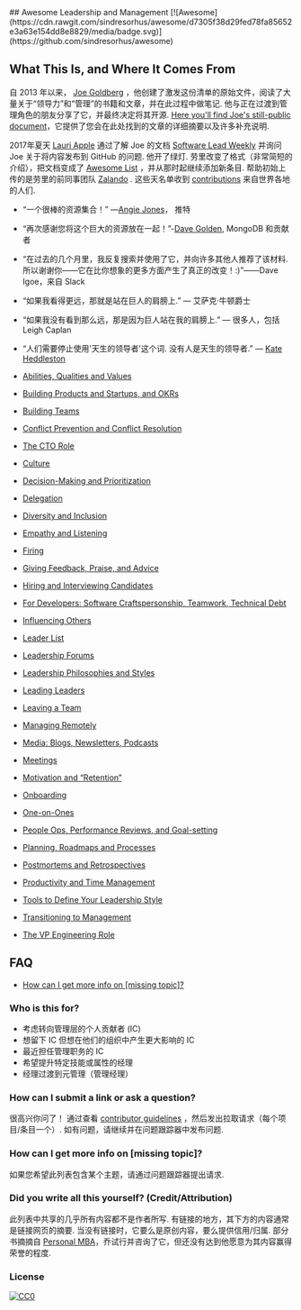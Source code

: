 <div class="github-widget" data-repo="LappleApple/awesome-leading-and-managing"></div>
<script async src="https://pagead2.googlesyndication.com/pagead/js/adsbygoogle.js"></script><ins class="adsbygoogle" style="display:block" data-ad-client="ca-pub-6890694312814945" data-ad-slot="5473692530" data-ad-format="auto"  data-full-width-responsive="true"></ins><script>(adsbygoogle = window.adsbygoogle || []).push({});</script>
## Awesome Leadership and Management [![Awesome](https://cdn.rawgit.com/sindresorhus/awesome/d7305f38d29fed78fa85652e3a63e154dd8e8829/media/badge.svg)](https://github.com/sindresorhus/awesome)

## What This Is, and Where It Comes From
自 2013 年以来， [Joe Goldberg](https://twitter.com/tenaciousjoe) ，他创建了激发这份清单的原始文件，阅读了大量关于“领导力”和“管理”的书籍和文章，并在此过程中做笔记. 他与正在过渡到管理角色的朋友分享了它，并最终决定将其开源. [Here you'll find Joe's still-public document](https://docs.google.com/document/d/1R1O0OEsQpZcBcLheRlomDrmR2tyEpdRNFnjbLALmbH4/edit#heading=h.loq53mbwc6ut)，它提供了您会在此处找到的文章的详细摘要以及许多补充说明.

2017年夏天 [Lauri Apple](https://twitter.com/lauri_apple) 通过了解 Joe 的文档 [Software Lead Weekly](http://softwareleadweekly.com/) 并询问 Joe 关于将内容发布到 GitHub 的问题. 他开了绿灯. 劳里改变了格式（非常简短的介绍），把文档变成了 [Awesome List](https://github.com/sindresorhus/awesome) ，并从那时起继续添加新条目. 帮助初始上传的是劳里的前同事团队 [Zalando](https://jobs.zalando.com/tech/) . 这些天名单收到 [contributions](https://github.com/LappleApple/awesome-leading-and-managing/blob/master/CONTRIBUTING.md) 来自世界各地的人们.

 - “一个很棒的资源集合！”  —[Angie Jones](https://twitter.com/techgirl1908/status/888771075294642178)， 推特
- “再次感谢您将这个巨大的资源放在一起！”-[Dave Golden](https://twitter.com/xdg), MongoDB 和贡献者
- “在过去的几个月里，我反复搜索并使用了它，并向许多其他人推荐了该材料.所以谢谢你——它在比你想象的更多方面产生了真正的改变！:)”——Dave Igoe，来自 Slack

 - “如果我看得更远，那就是站在巨人的肩膀上.”  — 艾萨克·牛顿爵士
 - “如果我没有看到那么远，那是因为巨人站在我的肩膀上.”  — 很多人，包括 Leigh Caplan
 - “人们需要停止使用&#39;天生的领导者&#39;这个词. 没有人是天生的领导者.”  — [Kate Heddleston](https://twitter.com/heddle317) 

- [Abilities, Qualities and Values](https://github.com/LappleApple/awesome-leading-and-managing/blob/master/Abilities-Qualities-Values.md)
- [Building Products and Startups, and OKRs](https://github.com/LappleApple/awesome-leading-and-managing/blob/master/Building-Products-and-Startups-OKRs.md)
- [Building Teams](https://github.com/LappleApple/awesome-leading-and-managing/blob/master/Building-Teams.md)
- [Conflict Prevention and Conflict Resolution](https://github.com/LappleApple/awesome-leading-and-managing/blob/master/Conflict-Prevention-Resolution.md)
- [The CTO Role](https://github.com/LappleApple/awesome-leading-and-managing/blob/master/The-CTO-role.md)
- [Culture](https://github.com/LappleApple/awesome-leading-and-managing/blob/master/Culture.md)
- [Decision-Making and Prioritization](https://github.com/LappleApple/awesome-leading-and-managing/blob/master/Decision-Making-and-Prioritization.md)
- [Delegation](https://github.com/LappleApple/awesome-leading-and-managing/blob/master/Delegation.md)
- [Diversity and Inclusion](https://github.com/LappleApple/awesome-leading-and-managing/blob/master/Diversity-and-Inclusion.md)
- [Empathy and Listening](https://github.com/LappleApple/awesome-leading-and-managing/blob/master/Empathy-and-Listening.md)
- [Firing](https://github.com/LappleApple/awesome-leading-and-managing/blob/master/Firing.md)
- [Giving Feedback, Praise, and Advice](https://github.com/LappleApple/awesome-leading-and-managing/blob/master/Giving-Feedback-Praise-and-Advice.md)
- [Hiring and Interviewing Candidates](https://github.com/LappleApple/awesome-leading-and-managing/blob/master/Hiring-and-Interviewing.md)
- [For Developers: Software Craftspersonship, Teamwork, Technical Debt](https://github.com/LappleApple/awesome-leading-and-managing/blob/master/For-Developers-Teamwork-TechDebt.md)
- [Influencing Others](https://github.com/LappleApple/awesome-leading-and-managing/blob/master/Influencing-Others.md)
- [Leader List](https://github.com/LappleApple/awesome-leading-and-managing/blob/master/Leader-List.md)
- [Leadership Forums](https://github.com/LappleApple/awesome-leading-and-managing/blob/master/Leadership-Forums.md)
- [Leadership Philosophies and Styles](https://github.com/LappleApple/awesome-leading-and-managing/blob/master/Leadership-Philosophies-and-Styles.md)
- [Leading Leaders](https://github.com/LappleApple/awesome-leading-and-managing/blob/master/Leading-Leaders.md)
- [Leaving a Team](https://github.com/LappleApple/awesome-leading-and-managing/blob/master/Leaving-a-Team.md)
- [Managing Remotely](https://github.com/LappleApple/awesome-leading-and-managing/blob/master/Managing-Remotely.md)
- [Media: Blogs, Newsletters, Podcasts](https://github.com/LappleApple/awesome-leading-and-managing/blob/master/Media-Blogs-Newsletters-Podcasts.md)
- [Meetings](https://github.com/LappleApple/awesome-leading-and-managing/blob/master/Meetings.md)
- [Motivation and “Retention”](https://github.com/LappleApple/awesome-leading-and-managing/blob/master//Motivation-Retention.md)
- [Onboarding](https://github.com/LappleApple/awesome-leading-and-managing/blob/master/Onboarding.md)
- [One-on-Ones](https://github.com/LappleApple/awesome-leading-and-managing/blob/master/One-on-Ones.md)
- [People Ops, Performance Reviews, and Goal-setting](https://github.com/LappleApple/awesome-leading-and-managing/blob/master/People-Ops-Perf-Reviews-and-Goal-setting.md)
- [Planning, Roadmaps and Processes](https://github.com/LappleApple/awesome-leading-and-managing/blob/master/Planning-roadmaps.md)
- [Postmortems and Retrospectives](https://github.com/LappleApple/awesome-leading-and-managing/blob/master/Postmortems-Retrospectives.md)
- [Productivity and Time Management](https://github.com/LappleApple/awesome-leading-and-managing/blob/master/Productivity-and-Time-Management.md)
- [Tools to Define Your Leadership Style](https://github.com/LappleApple/awesome-leading-and-managing/blob/master/Tools-to-Define-Your-Leadership-Style.md)
- [Transitioning to Management](https://github.com/LappleApple/awesome-leading-and-managing/blob/master/Transitioning%20to%20Management.md)
- [The VP Engineering Role](https://github.com/LappleApple/awesome-leading-and-managing/blob/master/The-VP-Engineering-Role.md)

## FAQ
- [How can I get more info on [missing topic]?](#how-can-i-get-more-info-on-missing-topic)

### Who is this for?
- 考虑转向管理层的个人贡献者 (IC)
- 想留下 IC 但想在他们的组织中产生更大影响的 IC
- 最近担任管理职务的 IC
- 希望提升特定技能或属性的经理
- 经理过渡到元管理（管理经理）

### How can I submit a link or ask a question?
很高兴你问了！ 通过查看 [contributor guidelines](https://github.com/LappleApple/awesome-leading-and-managing/blob/master/CONTRIBUTING.md) ，然后发出拉取请求（每个项目/条目一个）. 如有问题，请继续并在问题跟踪器中发布问题. 

### How can I get more info on [missing topic]?
如果您希望此列表包含某个主题，请通过问题跟踪器提出请求.

### Did you write all this yourself? (Credit/Attribution)
此列表中共享的几乎所有内容都不是作者所写. 有链接的地方，其下方的内容通常是链接网页的摘要. 当没有链接时，它要么是原创内容，要么提供信用/归属. 部分书摘摘自 [Personal MBA](https://personalmba.com/)，乔试行并咨询了它，但还没有达到他愿意为其内容赢得荣誉的程度.

### License

[![CC0](http://mirrors.creativecommons.org/presskit/buttons/88x31/svg/cc-zero.svg)](https://creativecommons.org/publicdomain/zero/1.0/)
